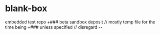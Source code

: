# blank-box
embedded test repo
+### beta sandbox deposit // mostly temp file for the time being
+### unless specified // disregard --
